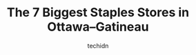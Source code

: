 ---
layout: ampstory
image: https://i0.wp.com/www.auto.or.id/wp-content/uploads/2023/06/staples-print-marketing-services-0-ottawa-gatineau-1686322860.jpeg?resize=640,853
author: techidn
featured: false
description: Ottawa–Gatineau, Ontario / Quebec, Canada is a haven for Staples enthusiasts, boasting an impressive array of 7 top-notch establishments. Whether youre a seasoned connoisseur or simply cu
title: The 7 Biggest Staples Stores in Ottawa–Gatineau
cover:
   title: The 7 Biggest Staples Stores in Ottawa–Gatineau
   subtitle: AUTO.OR.ID
   background: https://www.auto.or.id/wp-content/uploads/2023/06/staples-print-marketing-services-0-ottawa-gatineau-1686322860.jpeg

pages: 
 - layout: thirds
   top: <h1>#1 Bureau en Gros</h1>
   bottom: "<p>Great place if you need any kind of copies, marketing materials etc.</p>"
   background: https://www.auto.or.id/wp-content/uploads/2023/06/staples-print-marketing-services-1-ottawa-gatineau-1686322861.jpeg
   backgroundblur: true
 - layout: thirds
   top: <h1>#2 Staples</h1>
   bottom: "<p>1595 Merivale Rd, Nepean, ON K2G 3J4, Canada</p>"
   background: https://www.auto.or.id/wp-content/uploads/2023/06/staples-print-marketing-services-2-ottawa-gatineau-1686322862.jpeg
   cta:
      link: https://www.auto.or.id/the-7-biggest-staples-stores-in-ottawa-gatineau/
      text: The 7 Biggest Staples Stores in Ottawa–Gatineau
 - layout: thirds
   top: <h1>#3 Staples</h1>
   bottom: "<p>8141 Campeau Dr, Ottawa, ON K2T 1B7, Canada</p>"
   background: https://images.unsplash.com/photo-1639927665333-f658d65ef32a?ixlib=rb-4.0.3&ixid=MnwxMjA3fDB8MHxwaG90by1wYWdlfHx8fGVufDB8fHx8&auto=format&fit=crop&w=640&h=853&q=80
   cta:
      link: https://www.auto.or.id/the-7-biggest-staples-stores-in-ottawa-gatineau/
      text: The 7 Biggest Staples Stores in Ottawa–Gatineau
 - layout: thirds
   top: <h1>#4 Staples</h1>
   bottom: "<p>2210 Bank St, Ottawa, ON K1V 1J5, Canada</p>"
   background: https://images.unsplash.com/photo-1629935643068-f5b616b00655?ixlib=rb-4.0.3&ixid=MnwxMjA3fDB8MHxwaG90by1wYWdlfHx8fGVufDB8fHx8&auto=format&fit=crop&w=640&h=853&q=80
   cta:
      link: https://www.auto.or.id/the-7-biggest-staples-stores-in-ottawa-gatineau/
      text: The 7 Biggest Staples Stores in Ottawa–Gatineau
 - layout: thirds
   top: <h1>#5 Staples</h1>
   bottom: "<p>1233 Donald St Unit 20, Ottawa, ON K1J 8W3, Canada</p>"
   background: https://images.unsplash.com/photo-1632275231320-f1bc3a16a414?ixlib=rb-4.0.3&ixid=MnwxMjA3fDB8MHxwaG90by1wYWdlfHx8fGVufDB8fHx8&auto=format&fit=crop&w=640&h=853&q=80
   cta:
      link: https://www.auto.or.id/the-7-biggest-staples-stores-in-ottawa-gatineau/
      text: The 7 Biggest Staples Stores in Ottawa–Gatineau
 - layout: thirds
   top: <h1>#6 Bureau en Gros</h1>
   bottom: "<p>55a Boulevard du Plateau, Gatineau, Quebec J9A 3G1, Canada</p>"
   background: https://images.unsplash.com/photo-1580654712603-eb43273aff33?ixlib=rb-4.0.3&ixid=MnwxMjA3fDB8MHxwaG90by1wYWdlfHx8fGVufDB8fHx8&auto=format&fit=crop&w=640&h=853&q=80
   cta:
      link: https://www.auto.or.id/the-7-biggest-staples-stores-in-ottawa-gatineau/
      text: The 7 Biggest Staples Stores in Ottawa–Gatineau
 - layout: thirds
   top: <h1>#7 Staples</h1>
   bottom: "<p>2085 10th Line Rd, Ottawa, ON K4A 4C5, Canada</p>"
   background: https://images.unsplash.com/photo-1636325779858-2e355e25f9af?ixlib=rb-4.0.3&ixid=MnwxMjA3fDB8MHxwaG90by1wYWdlfHx8fGVufDB8fHx8&auto=format&fit=crop&w=640&h=853&q=80
   cta:
      link: https://www.auto.or.id/the-7-biggest-staples-stores-in-ottawa-gatineau/
      text: The 7 Biggest Staples Stores in Ottawa–Gatineau
 - layout: thirds
   middle: Continue reading...
   background: https://images.unsplash.com/photo-1603224683825-22b15546560d?ixlib=rb-4.0.3&ixid=MnwxMjA3fDB8MHxwaG90by1wYWdlfHx8fGVufDB8fHx8&auto=format&fit=crop&w=640&h=853&q=80
   cta:
      link: https://www.auto.or.id/the-7-biggest-staples-stores-in-ottawa-gatineau/
      text: The 7 Biggest Staples Stores in Ottawa–Gatineau

---